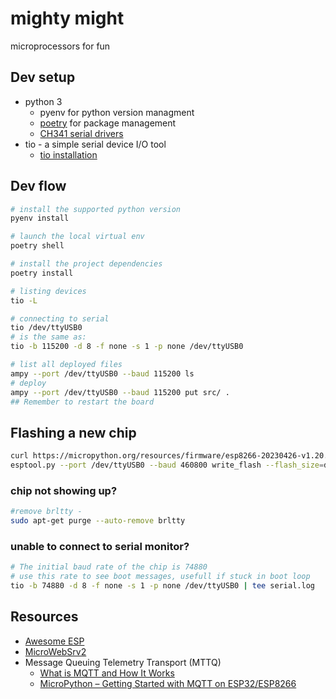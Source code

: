 # mighty might

microprocessors for fun

## Dev setup

- python 3
    - pyenv for python version managment
    - [poetry](https://python-poetry.org/docs/) for package management
    - [CH341 serial drivers](https://github.com/juliagoda/CH341SER#tutorial-on-ubuntu)
- tio - a simple serial device I/O tool
    - [tio installation](https://github.com/tio/tio#4-installation)

## Dev flow

```sh
# install the supported python version
pyenv install

# launch the local virtual env
poetry shell

# install the project dependencies
poetry install
```

```sh
# listing devices
tio -L

# connecting to serial
tio /dev/ttyUSB0
# is the same as:
tio -b 115200 -d 8 -f none -s 1 -p none /dev/ttyUSB0
```

```sh
# list all deployed files
ampy --port /dev/ttyUSB0 --baud 115200 ls
# deploy
ampy --port /dev/ttyUSB0 --baud 115200 put src/ .
## Remember to restart the board
```

## Flashing a new chip

```sh
curl https://micropython.org/resources/firmware/esp8266-20230426-v1.20.0.bin --output esp8266.bin
esptool.py --port /dev/ttyUSB0 --baud 460800 write_flash --flash_size=detect -fm dout 0 esp8266.bin
```

### chip not showing up?

```sh
#remove brltty - 
sudo apt-get purge --auto-remove brltty
```

### unable to connect to serial monitor?

```sh
# The initial baud rate of the chip is 74880
# use this rate to see boot messages, usefull if stuck in boot loop
tio -b 74880 -d 8 -f none -s 1 -p none /dev/ttyUSB0 | tee serial.log
```

## Resources

- [Awesome ESP](https://github.com/agucova/awesome-esp)
- [MicroWebSrv2](https://github.com/jczic/MicroWebSrv2)
- Message Queuing Telemetry Transport (MTTQ)
    - [What is MQTT and How It Works](https://randomnerdtutorials.com/what-is-mqtt-and-how-it-works/)
    - [MicroPython – Getting Started with MQTT on ESP32/ESP8266](https://randomnerdtutorials.com/micropython-mqtt-esp32-esp8266/)
